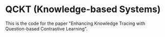 # QCKT (Knowledge-based Systems)

This is the code for the paper "Enhancing Knowledge Tracing with Question-based Contrastive Learning".
